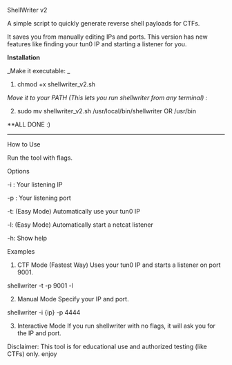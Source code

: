 ShellWriter v2

A simple script to quickly generate reverse shell payloads for CTFs.

It saves you from manually editing IPs and ports. This version has new features like finding your tun0 IP and starting a listener for you.

**Installation**

_Make it executable:
_
 1) chmod +x shellwriter_v2.sh


_Move it to your PATH (This lets you run shellwriter from any terminal) :_

 2) sudo mv shellwriter_v2.sh /usr/local/bin/shellwriter   OR /usr/bin

**ALL DONE :)
******

How to Use

Run the tool with flags.

Options

-i <IP>: Your listening IP

-p <PORT>: Your listening port

-t: (Easy Mode) Automatically use your tun0 IP

-l: (Easy Mode) Automatically start a netcat listener

-h: Show help

Examples

1. CTF Mode (Fastest Way)
Uses your tun0 IP and starts a listener on port 9001.

shellwriter -t -p 9001 -l


2. Manual Mode
Specify your IP and port.

shellwriter -i {ip} -p 4444


3. Interactive Mode
If you run shellwriter with no flags, it will ask you for the IP and port.

Disclaimer: This tool is for educational use and authorized testing (like CTFs) only.
enjoy
